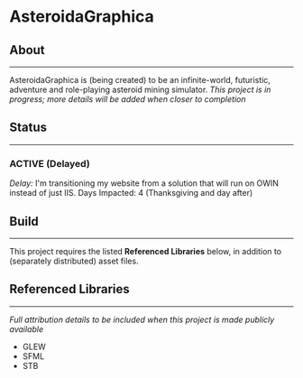 # AsteroidaGraphica
## About
--------------------

AsteroidaGraphica is (being created) to be an infinite-world, futuristic, adventure and role-playing asteroid mining simulator.
*This project is in progress; more details will be added when closer to completion*

## Status
-------------------
### ACTIVE (Delayed)

*Delay:* I'm transitioning my website from a solution that will run on OWIN instead of just IIS.
Days Impacted: 4 (Thanksgiving and day after)

## Build
--------
This project requires the listed **Referenced Libraries** below, in addition to (separately distributed) asset files.

## Referenced Libraries
---------------------
*Full attribution details to be included when this project is made publicly available*
* GLEW
* SFML
* STB